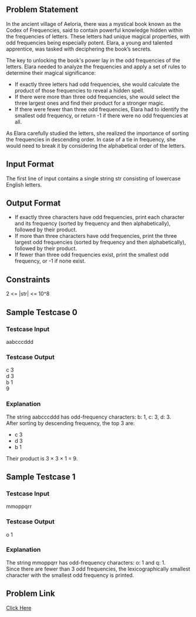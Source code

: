 ## Problem Statement
In the ancient village of Aeloria, there was a mystical book known as the Codex of Frequencies, said to contain powerful knowledge hidden 
within the frequencies of letters. These letters had unique magical properties, with odd frequencies being especially potent. 
Elara, a young and talented apprentice, was tasked with deciphering the book’s secrets. <br>

The key to unlocking the book's power lay in the odd frequencies of the letters. Elara needed to analyze the frequencies and apply a set of rules to determine their magical significance:
- If exactly three letters had odd frequencies, she would calculate the product of those frequencies to reveal a hidden spell.
- If there were more than three odd frequencies, she would select the three largest ones and find their product for a stronger magic.
- If there were fewer than three odd frequencies, Elara had to identify the smallest odd frequency, or return -1 if there were no odd frequencies at all.

As Elara carefully studied the letters, she realized the importance of sorting the frequencies in descending order. 
In case of a tie in frequency, she would need to break it by considering the alphabetical order of the letters.

## Input Format
The first line of input contains a single string str consisting of lowercase English letters.

## Output Format

- If exactly three characters have odd frequencies, print each character and its frequency (sorted by frequency and then alphabetically), followed by their product.
- If more than three characters have odd frequencies, print the three largest odd frequencies (sorted by frequency and then alphabetically), followed by their product.
- If fewer than three odd frequencies exist, print the smallest odd frequency, or -1 if none exist.

## Constraints
2 <= |str| <= 10^8

## Sample Testcase 0

### Testcase Input
aabcccddd

### Testcase Output
c 3 <br>
d 3 <br>
b 1 <br>
9

### Explanation

The string aabcccddd has odd-frequency characters: b: 1, c: 3, d: 3. <br>
After sorting by descending frequency, the top 3 are:
- c 3 
- d 3 
- b 1

Their product is 3 × 3 × 1 = 9.

## Sample Testcase 1

### Testcase Input
mmoppqrr

### Testcase Output
o 1

### Explanation
The string mmoppqrr has odd-frequency characters: o: 1 and q: 1. <br>
Since there are fewer than 3 odd frequencies, the lexicographically smallest character with the smallest odd frequency is printed.

## Problem Link

[Click Here](https://unstop.com/courses/unstop-practice-interview-pep/30-days-dsa-bootcamp/day-string-operations-37787/coding-question-37790/)
